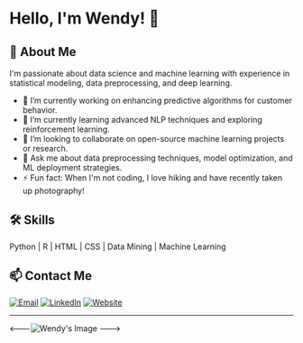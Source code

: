 # Hello, I'm Wendy! 👋

## 🚀 About Me
I'm passionate about data science and machine learning with experience in statistical modeling, data preprocessing, and deep learning.

- 🔭 I’m currently working on enhancing predictive algorithms for customer behavior.
- 🌱 I’m currently learning advanced NLP techniques and exploring reinforcement learning.
- 👯 I’m looking to collaborate on open-source machine learning projects or research.
- 💬 Ask me about data preprocessing techniques, model optimization, and ML deployment strategies.
- ⚡ Fun fact: When I'm not coding, I love hiking and have recently taken up photography!


## 🛠 Skills
Python | R | HTML | CSS | Data Mining | Machine Learning

## 📫 Contact Me
[![Email](https://img.shields.io/badge/Email-%23D14836.svg?&style=for-the-badge&logo=gmail&logoColor=white)](mailto:jiang.liu@csueastbay.edu)
[![LinkedIn](https://img.shields.io/badge/LinkedIn-%230077B5.svg?&style=for-the-badge&logo=linkedin&logoColor=white)](https://linkedin.com/in/wendyliujiang)
[![Website](https://img.shields.io/badge/Website-%23000000.svg?&style=for-the-badge&logo=website&logoColor=white)](https://wendyliujiang.github.io/#)  

---

<---![Wendy's Image](https://raw.githubusercontent.com/ntclai/PictureForMyProject/main/giphy.gif) --->
